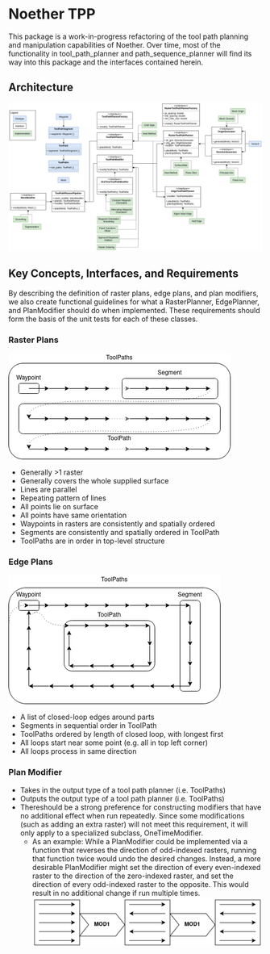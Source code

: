 # Noether TPP
This package is a work-in-progress refactoring of the tool path planning and manipulation capabilities of Noether.  Over time, most of the functionality in tool_path_planner and path_sequence_planner will find its way into this package and the interfaces contained herein.

## Architecture
![noether_tpp_diagram](../docs/noether_tpp_diagram.png)

## Key Concepts, Interfaces, and Requirements
By describing the definition of raster plans, edge plans, and plan modifiers, we also create functional guidelines for what a RasterPlanner, EdgePlanner, and PlanModifier should do when implemented. These requirements should form the basis of the unit tests for each of these classes.

### Raster Plans
![raster path diagram](../docs/raster_path.png)
- Generally >1 raster
- Generally covers the whole supplied surface
- Lines are parallel
- Repeating pattern of lines
- All points lie on surface
- All points have same orientation
- Waypoints in rasters are consistently and spatially ordered
- Segments are consistently and spatially ordered in ToolPath
- ToolPaths are in order in top-level structure

### Edge Plans
![edge path diagram](../docs/edge_path.png)
- A list of closed-loop edges around parts
- Segments in sequential order in ToolPath
- ToolPaths ordered by length of closed loop, with longest first
- All loops start near some point (e.g. all in top left corner)
- All loops process in same direction

### Plan Modifier
- Takes in the output type of a tool path planner (i.e. ToolPaths)
- Outputs the output type of a tool path planner (i.e. ToolPaths)
- Thereshould be a strong preference for constructing modifiers that have no additional effect when run repeatedly. Since some modifications (such as adding an extra raster) will not meet this requirement, it will only apply to a specialized subclass, OneTimeModifier.
    - As an example: While a PlanModifier could be implemented via a function that reverses the direction of odd-indexed rasters, running that function twice would undo the desired changes. Instead, a more desirable PlanModifier might set the direction of every even-indexed raster to the direction of the zero-indexed raster, and set the direction of every odd-indexed raster to the opposite. This would result in no additional change if run multiple times.
![modifiers should not repeat](../docs/modifier.png)
